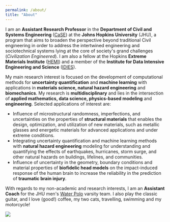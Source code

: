 ```yaml
---
permalink: /about/
title: "About"
---
```



I am an <strong>Assistant Research Professor</strong> in the  <strong>Department of Civil and Systems Engineering</strong> (<a href="https://engineering.jhu.edu/case/" target="_blank">CaSE</a>) at the <strong>Johns Hopkins University</strong> (JHU), a program that aims to broaden the perspective beyond traditional Civil engineering in order to address the intertwined engineering and sociotechnical systems lying at the core of society's grand challenges (<i>Civilization Engineered</i>). I am also a fellow at the Hopkins <strong>Extreme Materials Institute</strong> (<a href="https://hemi.jhu.edu">HEMI</a>) and a member of the <strong>Institute for Data Intensive Engineering and Science</strong> (<a href="https://idies.jhu.edu">IDIES</a>). 


My main research interest is focused on the development of computational methods for <strong>uncertainty quantification</strong> and <strong>machine learning</strong> with applications in <strong>materials science, natural hazard engineering</strong> and <strong>biomechanics</strong>. My research is <strong>multidisciplinary</strong>  and lies in the intersection of <strong>applied mathematics, data science, physics-based modeling</strong> and <strong>engineering</strong>. Selected applications of interest are:

* Influence of microstructural randomness, imperfections, and uncertainties on the properties of <strong>structural materials</strong> that enables the design, optimization, and utilization of new materials, such as metallic glasses and energetic materials for advanced applications and under extreme conditions.<br>
* Integrating uncertainty quantification and machine learning methods with <strong>natural hazard engineering</strong> modeling for understanding and quantifying the effects of earthquakes, hurricanes, storm surge, and other natural hazards on buildings, lifelines, and communities.<br>
* Influence of uncertainty in the geometry, boundary conditions and material properties of <strong>biofidelic head models</strong> on the impact-induced response of the human brain to increase the reliability in the prediction of <strong>traumatic brain injury</strong>.


With regards to my non-academic and research interests, I am an <strong>Assistant Coach</strong> for the JHU men's <a href="https://hopkinssports.com/sports/mens-water-polo" target="_blank">Water Polo</a> varsity team. I also play the classic guitar, and I love (good!) coffee, my two cats, travelling, swimming and my motorcycle!

<img src="{{ site.url }}{{ site.baseurl }}/assets/images/image1.png"/>

